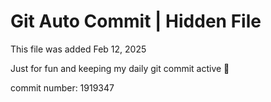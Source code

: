 # Git Auto Commit | Hidden File

This file was added Feb 12, 2025

Just for fun and keeping my daily git commit active 🤪

commit number: 1919347
